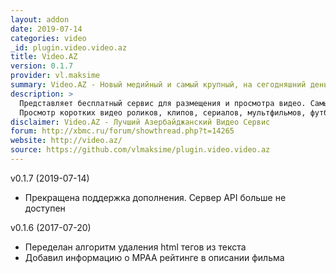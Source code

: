 ```yaml
---
layout: addon
date: 2019-07-14
categories: video
_id: plugin.video.video.az
title: Video.AZ
version: 0.1.7
provider: vl.maksime
summary: Video.AZ - Новый медийный и самый крупный, на сегодняшний день, проект в Азербайджане.
description: >
  Представляет бесплатный сервис для размещения и просмотра видео. Самые новые тенденции рынка и новинки всегда доступны на сайте Video.AZ.
  Просмотр коротких видео роликов, клипов, сериалов, мультфильмов, футбольных матчей и кинофильмов как азербайджанских, так и зарубежных.
disclaimer: Video.AZ - Лучший Азербайджанский Видео Сервис
forum: http://xbmc.ru/forum/showthread.php?t=14265
website: http://video.az/
source: https://github.com/vlmaksime/plugin.video.video.az
---
```

v0.1.7 (2019-07-14)
- Прекращена поддержка дополнения. Сервер API больше не доступен

v0.1.6 (2017-07-20)
- Переделан алгоритм удаления html тегов из текста
- Добавил информацию о MPAA рейтинге в описании фильма
